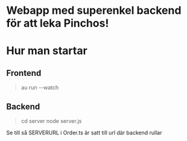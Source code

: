 # Webapp med superenkel backend för att leka Pinchos!

# Hur man startar

## Frontend
> au run --watch

## Backend
> cd server
> node server.js

Se till så SERVERURL i Order.ts är satt till url där backend rullar
